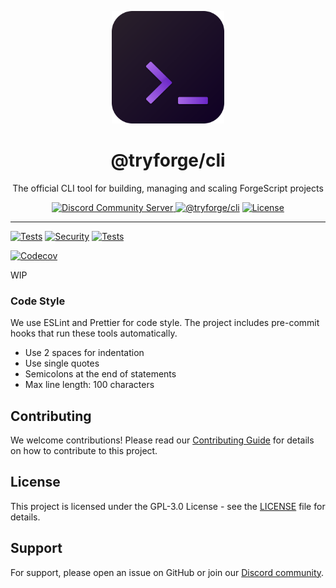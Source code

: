 <!-- Head -->
<p align="center"><img src="./assets/icon/cli.svg" alt="ForgeCLI Logo" width="180" /></p>
<h1 align="center">@tryforge/cli</h1>

<!-- Hero -->
<p align="center">The official CLI tool for building, managing and scaling ForgeScript projects</p>

<p align="center">
  <!-- Discord Server -->
  <a href="https://discord.gg/2kwueME2sj">
    <img src="https://img.shields.io/discord/997899472610795580?style=for-the-badge&logo=discord&logoColor=white&label=Community&color=090A16" alt="Discord Community Server">
  </a>
  <!-- NPM Registry -->
  <a href="https://npmjs.org/package/@tryforge/cli"><img src="https://img.shields.io/github/package-json/v/tryforge/CLI?label=@tryforge/cli&color=090A16&style=for-the-badge&logo=npm" alt="@tryforge/cli"></a>
  <!-- License -->
  <a href="https://github.com/tryforge/CLI/blob/main/LICENSE"><img src="https://img.shields.io/github/license/tryforge/CLI?style=for-the-badge&logo=github&logoColor=white&label=License&color=090A16" alt="License"/></a>

---
  <!-- Workflows -->
  <a href="https://github.com/tryforge/CLI/actions"><img src="https://img.shields.io/github/actions/workflow/status/tryforge/CLI/linter.yml?branch=main&style=for-the-badge&logo=github&label=Linting" alt="Tests"></a>
  <a href="https://github.com/tryforge/CLI/actions"><img src="https://img.shields.io/github/actions/workflow/status/tryforge/CLI/security.yml?branch=main&style=for-the-badge&logo=github&label=Security" alt="Security"></a>
  <a href="https://github.com/tryforge/CLI/actions"><img src="https://img.shields.io/github/actions/workflow/status/tryforge/CLI/test.yml?branch=main&style=for-the-badge&logo=github&label=Tests" alt="Tests"></a>
  <!-- Codecov -->
  <a href="https://codecov.io/gh/tryforge/CLI"><img src="https://img.shields.io/codecov/c/github/tryforge/CLI?style=for-the-badge&logo=codecov&logoColor=white" alt="Codecov"/></a>
</p>

WIP

### Code Style

We use ESLint and Prettier for code style. The project includes pre-commit hooks
that run these tools automatically.

- Use 2 spaces for indentation
- Use single quotes
- Semicolons at the end of statements
- Max line length: 100 characters

## Contributing

We welcome contributions! Please read our
[Contributing Guide](./CONTRIBUTING.md) for details on how to contribute to this
project.

## License

This project is licensed under the GPL-3.0 License - see the [LICENSE](LICENSE)
file for details.

## Support

For support, please open an issue on GitHub or join our
[Discord community](https://discord.gg/2kwueME2sj).

